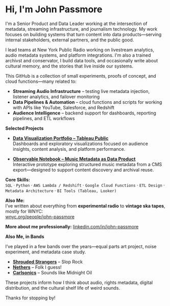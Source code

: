 # Hi, I'm John Passmore

I'm a Senior Product and Data Leader working at the intersection of metadata, streaming infrastructure, and journalism technology. My work focuses on building systems that turn content into data products—serving internal stakeholders, external partners, and the public good.

I lead teams at New York Public Radio working on livestream analytics, audio metadata systems, and platform integrations. I'm also a trained archivst and conservator, I build data tools, and occasionally write about cultural memory, and the stories that live inside our systems.

This GitHub is a collection of small experiments, proofs of concept, and cloud functions—many related to:

- **Streaming Audio Infrastructure** – testing live metadata injection, listener analytics, and failover monitoring
- **Data Pipelines & Automation** – cloud functions and scripts for working with APIs like YouTube, Salesforce, and Redshift
- **Audience Intelligence** – backend support for dashboards, reporting pipelines, and ETL workflows

**Selected Projects**
- [**Data Visualization Portfolio – Tableau Public**](https://public.tableau.com/app/profile/john.passmore/vizzes)  
  Dashboards and exploratory visualizations focused on audience insights, content analysis, and platform performance.

- [**Observable Notebook – Music Metadata as Data Product**](https://observablehq.com/d/5faacba230189161)  
  Interactive prototype exploring structured music metadata from a CMS export—designed to support content discovery and archival reuse.

**Core Skills:**  
`SQL` · `Python` · `AWS Lambda / Redshift` · `Google Cloud Functions` · `ETL Design` · `Metadata Architecture` · `BI Tools (Tableau, Looker)`

**Also Me:**  
I’ve written about everything from **experimental radio** to **vintage ska tapes**, mostly for WNYC:  
[wnyc.org/people/john-passmore](https://www.wnyc.org/people/john-passmore/)

**More about me professionally:** [linkedin.com/in/john-passmore](https://linkedin.com/in/john-passmore)

**Also Me, in Bands**

I’ve played in a few bands over the years—equal parts art project, noise experiment, and metadata case study.

- [**Shrouded Strangers**](https://open.spotify.com/artist/58cjoOHDt29DjVB7MTZYC9) – Slop Rock
- [**Nethers**](https://open.spotify.com/artist/2a5BrRoYd3nzBkoeF8ZUPx) – Folk I guess!
- [**Carlsonics**](https://open.spotify.com/artist/2ouBfsiX71lEnc020vd5WN) – Sounds like Midnight Oil

These projects inform how I think about audio, rights metadata, digital distribution, and the cultural shelf life of weird sounds.

Thanks for stopping by!

